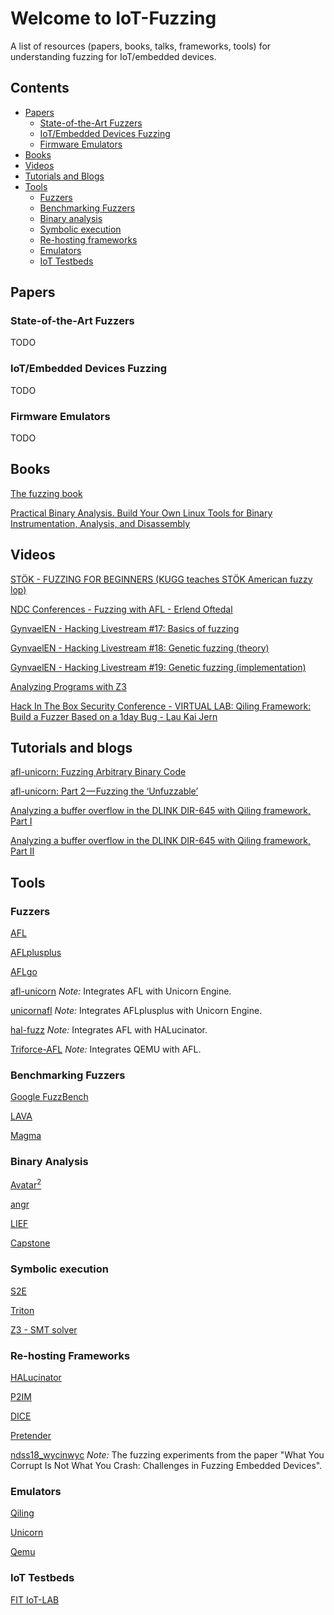 # Welcome to IoT-Fuzzing

A list of resources (papers, books, talks, frameworks, tools) for understanding fuzzing for IoT/embedded devices.

## Contents
- [Papers](#papers)
	- [State-of-the-Art Fuzzers](#state-of-the-art-fuzzers)
	- [IoT/Embedded Devices Fuzzing](#iotembedded-devices-fuzzing)
	- [Firmware Emulators](#firmware-emulators)
- [Books](#books)
- [Videos](#videos)
- [Tutorials and Blogs](#tutorials-and-blogs)
- [Tools](#tools)
	- [Fuzzers](#fuzzers)
	- [Benchmarking Fuzzers](#benchmarking-fuzzers)
	- [Binary analysis](#binary-analysis)
	- [Symbolic execution](#symbolic-execution)
	- [Re-hosting frameworks](#re-hosting-frameworks)
	- [Emulators](#emulators)
	- [IoT Testbeds](#iot-testbeds)

## Papers

### State-of-the-Art Fuzzers

TODO

### IoT/Embedded Devices Fuzzing

TODO

### Firmware Emulators

TODO

## Books

[The fuzzing book](https://www.fuzzingbook.org/)

[Practical Binary Analysis. Build Your Own Linux Tools for Binary Instrumentation, Analysis, and Disassembly](https://www.amazon.com/Practical-Binary-Analysis-Instrumentation-Disassembly-ebook/dp/B07BPKWJVT)

## Videos

[STÖK - FUZZING FOR BEGINNERS (KUGG teaches STÖK American fuzzy lop)](https://youtu.be/O3hb6HV1ZQo)

[NDC Conferences - Fuzzing with AFL - Erlend Oftedal](https://youtu.be/DFQT1YxvpDo)

[GynvaelEN - Hacking Livestream #17: Basics of fuzzing](https://youtu.be/BrDujogxYSk)

[GynvaelEN - Hacking Livestream #18: Genetic fuzzing (theory)](https://youtu.be/JhsHGms_7JQ)

[GynvaelEN - Hacking Livestream #19: Genetic fuzzing (implementation)](https://youtu.be/HN_tI601jNU)

[Analyzing Programs with Z3](https://youtu.be/ruNFcH-KibY)

[Hack In The Box Security Conference - VIRTUAL LAB: Qiling Framework: Build a Fuzzer Based on a 1day Bug - Lau Kai Jern](https://youtu.be/e3_T3KLh2NU)

## Tutorials and blogs

[afl-unicorn: Fuzzing Arbitrary Binary Code](https://medium.com/hackernoon/afl-unicorn-fuzzing-arbitrary-binary-code-563ca28936bf)

[afl-unicorn: Part 2 — Fuzzing the ‘Unfuzzable’](https://hackernoon.com/afl-unicorn-part-2-fuzzing-the-unfuzzable-bea8de3540a5)

[Analyzing a buffer overflow in the DLINK DIR-645 with Qiling framework, Part I](https://github.com/nahueldsanchez/blogpost_qiling_dlink_1)

[Analyzing a buffer overflow in the DLINK DIR-645 with Qiling framework, Part II](https://github.com/nahueldsanchez/blogpost_qiling_dlink_2)


## Tools

### Fuzzers

[AFL](https://github.com/google/AFL)

[AFLplusplus](https://github.com/AFLplusplus/AFLplusplus)

[AFLgo](https://github.com/aflgo/aflgo)

[afl-unicorn](https://github.com/Battelle/afl-unicorn) *Note:* Integrates AFL with Unicorn Engine.

[unicornafl](https://github.com/AFLplusplus/unicornafl) *Note:* Integrates AFLplusplus with Unicorn Engine.

[hal-fuzz](https://github.com/ucsb-seclab/hal-fuzz) *Note:* Integrates AFL with HALucinator.

[Triforce-AFL](https://github.com/nccgroup/TriforceAFL) *Note:* Integrates QEMU with AFL.

### Benchmarking Fuzzers

[Google FuzzBench](https://github.com/google/fuzzbench)

[LAVA](https://github.com/panda-re/lava)

[Magma](https://github.com/HexHive/magma)

### Binary Analysis

[Avatar<sup>2](https://github.com/avatartwo/avatar2)

[angr](https://github.com/angr/angr)

[LIEF](https://lief.quarkslab.com/)

[Capstone](https://www.capstone-engine.org/)

### Symbolic execution

[S2E](https://github.com/S2E/s2e)

[Triton](https://triton.quarkslab.com/)

[Z3 - SMT solver](https://github.com/Z3Prover/z3)

### Re-hosting Frameworks

[HALucinator](https://github.com/embedded-sec/halucinator)

[P2IM](https://github.com/RiS3-Lab/p2im)

[DICE](https://github.com/RiS3-Lab/DICE-DMA-Emulation)

[Pretender](https://github.com/ucsb-seclab/pretender)

[ndss18_wycinwyc](https://github.com/avatartwo/ndss18_wycinwyc) *Note:* The fuzzing experiments from the paper "What You Corrupt Is Not What You Crash: Challenges in Fuzzing Embedded Devices". 

### Emulators

[Qiling](https://github.com/qilingframework/qiling)

[Unicorn](https://github.com/unicorn-engine/unicorn)

[Qemu](https://www.qemu.org/)

### IoT Testbeds

[FIT IoT-LAB](https://www.iot-lab.info/)
